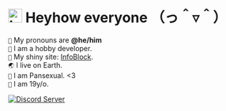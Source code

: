 # <img src="https://user-images.githubusercontent.com/1303154/88677602-1635ba80-d120-11ea-84d8-d263ba5fc3c0.gif" width="28px" alt="hi"> **Heyhow everyone** （っ＾▿＾）

`💖` My pronouns are **@he/him** <br />
`📜` I am a hobby developer. <br>
`🔗` My shiny site: [InfoBlock](https://infoblock.github.io/Website/). <br>
`🌏` I live on Earth. <br>
`💜` I am Pansexual. &lt;3 <br />
`🎉` I am 19y/o. <br>

[![Discord Server](https://img.shields.io/discord/611886244925931531?color=%237289da&label=My%20Discord%20Server&logo=discord)](https://discord.gg/zWFW6yg)
